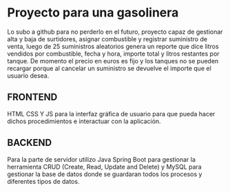 # Proyecto para una gasolinera
Lo subo a github para no perderlo en el futuro, proyecto capaz de gestionar alta y baja de surtidores, asignar combustible y registrar suministro de venta, luego de 25 suministros aleatorios genera un reporte que dice litros vendidos por combustible, fecha y hora, importe total y litros restantes por tanque. De momento el precio en euros es fijo y los tanques no se pueden recargar porque al cancelar un suministro se devuelve el importe que el usuario desea.

## FRONTEND
HTML CSS Y JS para la interfaz gráfica de usuario para que pueda hacer dichos procedimientos e interactuar con la aplicación.

## BACKEND
Para la parte de servidor utilizo Java Spring Boot para gestionar la herramienta CRUD (Create, Read, Update and Delete) y MySQL para gestionar la base de datos donde se guardaran todos los procesos y diferentes tipos de datos.
